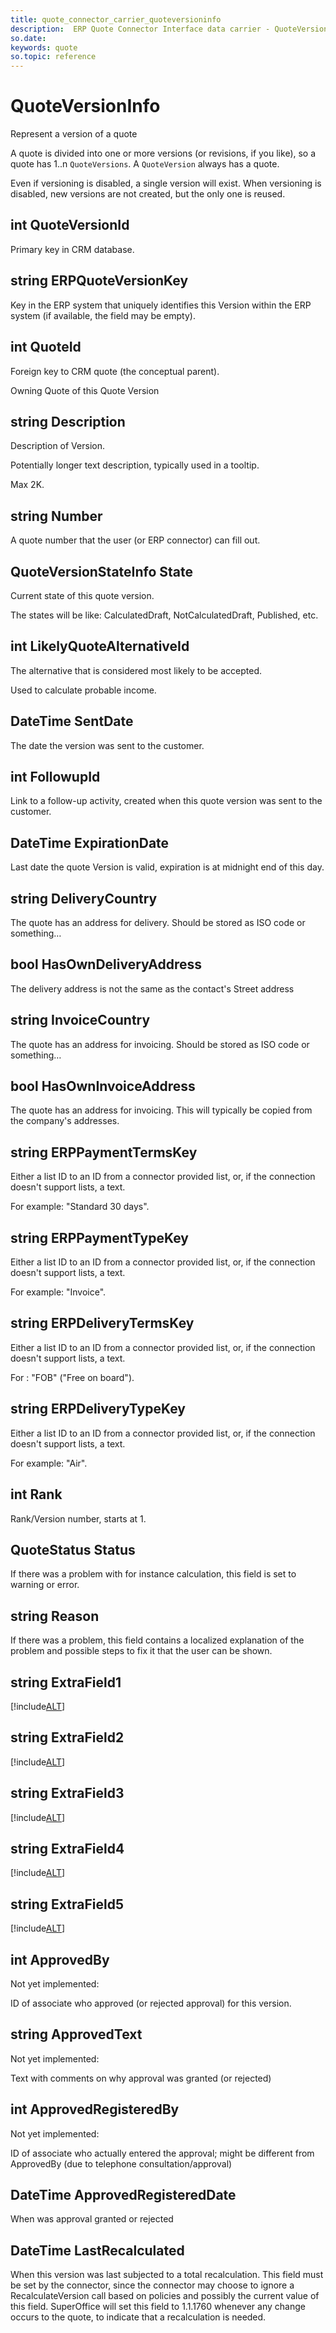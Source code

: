 ```yaml
---
title: quote_connector_carrier_quoteversioninfo
description:  ERP Quote Connector Interface data carrier - QuoteVersionInfo
so.date:
keywords: quote
so.topic: reference
---
```


# QuoteVersionInfo

Represent a version of a quote

A quote is divided into one or more versions (or revisions, if you like), so a quote has 1..n `QuoteVersions`. A `QuoteVersion` always has a quote.

Even if versioning is disabled, a single version will exist.  When versioning is disabled, new versions are not created, but the only one is reused.

## int QuoteVersionId

Primary key in CRM database.

## string ERPQuoteVersionKey

Key in the ERP system that uniquely identifies this Version within the ERP system (if available, the field may be empty).

## int QuoteId

Foreign key to CRM quote (the conceptual parent).

Owning Quote of this Quote Version

## string Description

Description of Version.

Potentially longer text description, typically used in a tooltip.

Max 2K.

## string Number

A quote number that the user (or ERP connector) can fill out.

## QuoteVersionStateInfo State

Current state of this quote version.

The states will be like: CalculatedDraft, NotCalculatedDraft, Published, etc.

## int LikelyQuoteAlternativeId

The alternative that is considered most likely to be accepted.

Used to calculate probable income.

## DateTime SentDate

The date the version was sent to the customer.

## int FollowupId

Link to a follow-up activity, created when this quote version was sent to the customer.

## DateTime ExpirationDate

Last date the quote Version is valid, expiration is at midnight end of this day.

## string DeliveryCountry

The quote has an address for delivery.  Should be stored as ISO code or something…

## bool HasOwnDeliveryAddress

The delivery address is not the same as the contact's Street address

## string InvoiceCountry

The quote has an address for invoicing. Should be stored as ISO code or something…

## bool HasOwnInvoiceAddress

The quote has an address for invoicing. This will typically be copied from the company's addresses.

## string ERPPaymentTermsKey

Either a list ID to an ID from a connector provided list, or, if the connection doesn't support lists, a text.

For example: "Standard 30 days".

## string ERPPaymentTypeKey

Either a list ID to an ID from a connector provided list, or, if the connection doesn't support lists, a text.

For example: "Invoice".

## string ERPDeliveryTermsKey

Either a list ID to an ID from a connector provided list, or, if the connection doesn't support lists, a text.

For : "FOB" ("Free on board").

## string ERPDeliveryTypeKey

Either a list ID to an ID from a connector provided list, or, if the connection doesn't support lists, a text.

For example: "Air".

## int Rank

Rank/Version number, starts at 1.

## QuoteStatus Status

If there was a problem with for instance calculation, this field is set to warning or error.

## string Reason

If there was a problem, this field contains a localized explanation of the problem and possible steps to fix it that the user can be shown.

## string ExtraField1

[!include[ALT](./includes/quoteversion-extrafield.md)]

## string ExtraField2

[!include[ALT](./includes/quoteversion-extrafield.md)]

## string ExtraField3

[!include[ALT](./includes/quoteversion-extrafield.md)]

## string ExtraField4

[!include[ALT](./includes/quoteversion-extrafield.md)]

## string ExtraField5

[!include[ALT](./includes/quoteversion-extrafield.md)]

## int ApprovedBy

Not yet implemented:

ID of associate who approved (or rejected approval) for this version.

## string ApprovedText

Not yet implemented:

Text with comments on why approval was granted (or rejected)

## int ApprovedRegisteredBy

Not yet implemented:

ID of associate who actually entered the approval; might be different from ApprovedBy (due to telephone consultation/approval)

## DateTime ApprovedRegisteredDate

When was approval granted or rejected

## DateTime LastRecalculated

When this version was last subjected to a total recalculation. This field must be set by the connector, since the connector may choose to ignore a RecalculateVersion call based on policies and possibly the current value of this field. SuperOffice will set this field to 1.1.1760 whenever any change occurs to the quote, to indicate that a recalculation is needed.
